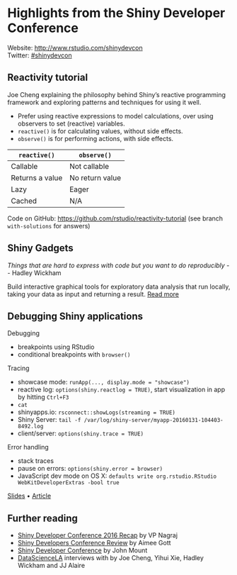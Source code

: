 # Highlights from the Shiny Developer Conference

Website: http://www.rstudio.com/shinydevcon  
Twitter: [#shinydevcon](http://twitter.com/hashtag/shinydevcon)

## Reactivity tutorial

Joe Cheng explaining the philosophy behind Shiny’s reactive programming framework and exploring patterns and techniques for using it well.

- Prefer using reactive expressions to model calculations, over using observers to set (reactive) variables.
- `reactive()` is for calculating values, without side effects.
- `observe()` is for performing actions, with side effects.

| `reactive()` | `observe()` |
| ---------- | --------- |
| Callable   | 	Not callable |
| Returns a value | No return value |
| Lazy |	Eager |
| Cached | N/A |

Code on GitHub: https://github.com/rstudio/reactivity-tutorial (see branch `with-solutions` for answers)

## Shiny Gadgets 

*Things that are hard to express with code but you want to do reproducibly* -- Hadley Wickham

Build interactive graphical tools for exploratory data analysis that run locally, taking your data as input and returning a result. [Read more](http://shiny.rstudio.com/articles/gadgets.html)

## Debugging Shiny applications

Debugging
- breakpoints using RStudio
- conditional breakpoints with `browser()`

Tracing
- showcase mode: `runApp(..., display.mode = "showcase")`
- reactive log: `options(shiny.reactlog = TRUE)`, start visualization in app by hitting `Ctrl+F3`
- `cat`
- shinyapps.io: `rsconnect::showLogs(streaming = TRUE)`
- Shiny Server: `tail -f /var/log/shiny-server/myapp-20160131-104403-8492.log`
- client/server: `options(shiny.trace = TRUE)`

Error handling
- stack traces
- pause on errors: `options(shiny.error = browser)`
- JavaScript dev mode on OS X: `defaults write org.rstudio.RStudio WebKitDeveloperExtras -bool true`

[Slides](http://rpubs.com/jmcphers/149638) &bull; [Article](http://shiny.rstudio.com/articles/debugging.html)

## Further reading

- [Shiny Developer Conference 2016 Recap](http://www.r-bloggers.com/shiny-developer-conference-2016-recap/) by VP Nagraj
- [Shiny Developers Conference Review](http://www.r-bloggers.com/shiny-developers-conference-review/) by Aimee Gott
- [Shiny Developer Conference](http://www.r-bloggers.com/shiny-developer-conference/) by John Mount
- [DataScienceLA](http://www.youtube.com/user/DataScienceLA) interviews with by Joe Cheng, Yihui Xie, Hadley Wickham and JJ Alaire
